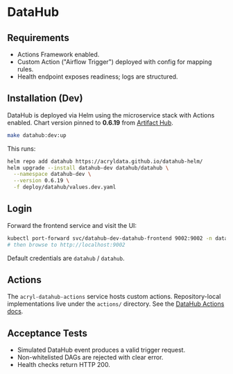 # DataHub

## Requirements
- Actions Framework enabled.
- Custom Action ("Airflow Trigger") deployed with config for mapping rules.
- Health endpoint exposes readiness; logs are structured.

## Installation (Dev)
DataHub is deployed via Helm using the microservice stack with Actions enabled.
Chart version pinned to **0.6.19** from [Artifact Hub](https://artifacthub.io/packages/helm/datahub/datahub).

```bash
make datahub:dev:up
```

This runs:

```bash
helm repo add datahub https://acryldata.github.io/datahub-helm/
helm upgrade --install datahub-dev datahub/datahub \
  --namespace datahub-dev \
  --version 0.6.19 \
  -f deploy/datahub/values.dev.yaml
```

## Login
Forward the frontend service and visit the UI:

```bash
kubectl port-forward svc/datahub-dev-datahub-frontend 9002:9002 -n datahub-dev
# then browse to http://localhost:9002
```

Default credentials are `datahub` / `datahub`.

## Actions
The `acryl-datahub-actions` service hosts custom actions. Repository-local
implementations live under the `actions/` directory. See the [DataHub Actions docs](https://docs.datahubproject.io/docs/automations/actions/).

## Acceptance Tests
- Simulated DataHub event produces a valid trigger request.
- Non-whitelisted DAGs are rejected with clear error.
- Health checks return HTTP 200.
